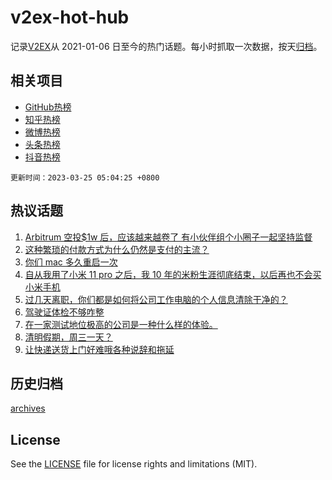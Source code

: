 # v2ex-hot-hub

 记录[V2EX](https://www.v2ex.com/)从 2021-01-06 日至今的热门话题。每小时抓取一次数据，按天[归档](archives)。
 
 ## 相关项目

- [GitHub热榜](https://github.com/snaildev/github-hot-hub)
- [知乎热榜](https://github.com/snaildev/zhihu-hot-hub)
- [微博热榜](https://github.com/snaildev/weibo-hot-hub)
- [头条热榜](https://github.com/snaildev/toutiao-hot-hub)
- [抖音热榜](https://github.com/snaildev/douyin-hot-hub)


 `更新时间：2023-03-25 05:04:25 +0800`

## 热议话题

1. [Arbitrum 空投$1w 后，应该越来越卷了 有小伙伴组个小圈子一起坚持监督](https://www.v2ex.com/t/926721)
1. [这种繁琐的付款方式为什么仍然是支付的主流？](https://www.v2ex.com/t/926718)
1. [你们 mac 多久重启一次](https://www.v2ex.com/t/926735)
1. [自从我用了小米 11 pro 之后，我 10 年的米粉生涯彻底结束，以后再也不会买小米手机](https://www.v2ex.com/t/926773)
1. [过几天离职，你们都是如何将公司工作电脑的个人信息清除干净的？](https://www.v2ex.com/t/926744)
1. [驾驶证体检不够咋整](https://www.v2ex.com/t/926740)
1. [在一家测试地位极高的公司是一种什么样的体验。](https://www.v2ex.com/t/926712)
1. [清明假期，周三一天？](https://www.v2ex.com/t/926862)
1. [让快递送货上门好难哦各种说辞和拖延](https://www.v2ex.com/t/926742)

## 历史归档

[archives](archives)

## License

See the [LICENSE](LICENSE) file for license rights and limitations (MIT).
